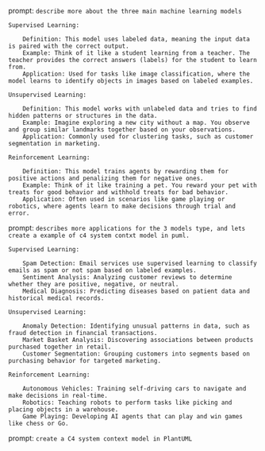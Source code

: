 prompt: `describe more about the three main machine learning models`

    Supervised Learning:

        Definition: This model uses labeled data, meaning the input data is paired with the correct output.
        Example: Think of it like a student learning from a teacher. The teacher provides the correct answers (labels) for the student to learn from.
        Application: Used for tasks like image classification, where the model learns to identify objects in images based on labeled examples.

    Unsupervised Learning:

        Definition: This model works with unlabeled data and tries to find hidden patterns or structures in the data.
        Example: Imagine exploring a new city without a map. You observe and group similar landmarks together based on your observations.
        Application: Commonly used for clustering tasks, such as customer segmentation in marketing.

    Reinforcement Learning:

        Definition: This model trains agents by rewarding them for positive actions and penalizing them for negative ones.
        Example: Think of it like training a pet. You reward your pet with treats for good behavior and withhold treats for bad behavior.
        Application: Often used in scenarios like game playing or robotics, where agents learn to make decisions through trial and error.


prompt: `describes more applications for the 3 models type, and lets create a example of c4 system contxt model in puml.`

    Supervised Learning:

        Spam Detection: Email services use supervised learning to classify emails as spam or not spam based on labeled examples.
        Sentiment Analysis: Analyzing customer reviews to determine whether they are positive, negative, or neutral.
        Medical Diagnosis: Predicting diseases based on patient data and historical medical records.

    Unsupervised Learning:

        Anomaly Detection: Identifying unusual patterns in data, such as fraud detection in financial transactions.
        Market Basket Analysis: Discovering associations between products purchased together in retail.
        Customer Segmentation: Grouping customers into segments based on purchasing behavior for targeted marketing.

    Reinforcement Learning:

        Autonomous Vehicles: Training self-driving cars to navigate and make decisions in real-time.
        Robotics: Teaching robots to perform tasks like picking and placing objects in a warehouse.
        Game Playing: Developing AI agents that can play and win games like chess or Go.


prompt: `create a C4 system context model in PlantUML`
